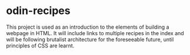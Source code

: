﻿# odin-recipes

This project is used as an introduction to the elements of building a webpage in HTML. It will include links to multiple recipes in the index and will be following brutalist architecture for the foreseeable future, until principles of CSS are learnt.
